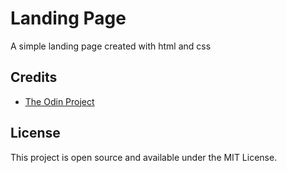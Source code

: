 # Landing Page

A simple landing page created with html and css

## Credits

- [The Odin Project](https://www.theodinproject.com/)

## License

This project is open source and available under the MIT License.
